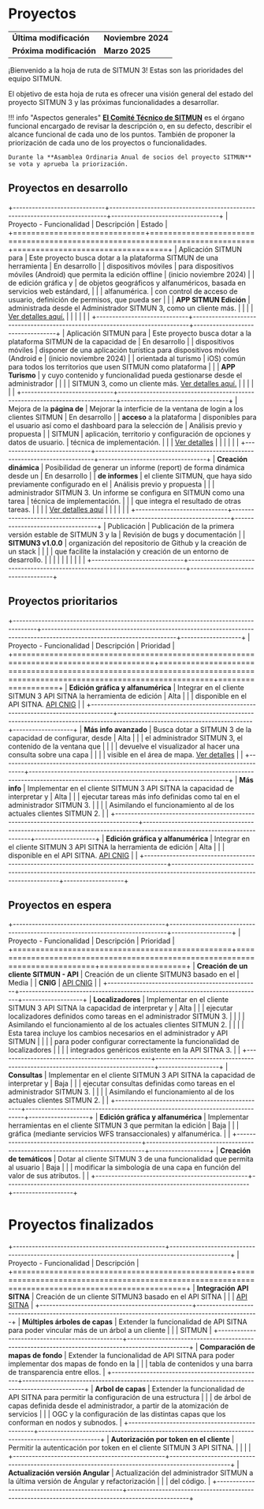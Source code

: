 # Proyectos

<table>
    <tr>
        <td><strong>Última modificación</strong></td>
        <td><strong>Noviembre 2024</strong></td>
    </tr>
    <tr>
        <td><strong>Próxima modificación</strong></td>
        <td><strong>Marzo 2025</strong></td>
    </tr>
</table>

¡Bienvenido a la hoja de ruta de SITMUN 3! Estas son las prioridades del equipo SITMUN.

El objetivo de esta hoja de ruta es ofrecer una visión general del estado del proyecto SITMUN 3 y las próximas funcionalidades a desarrollar.

!!! info "Aspectos generales"
    [**El Comité Técnico de SITMUN**](https://sitmun.github.io/contact/) es el órgano funcional encargado de revisar la descripción o,
    en su defecto, describir el alcance funcional de cada uno de los puntos.
    También de proponer la priorización de cada uno de los proyectos o funcionalidades.

    Durante la **Asamblea Ordinaria Anual de socios del proyecto SITMUN** se vota y aprueba la priorización.

## Proyectos en desarrollo

+-----------------------------+-----------------------------------------------------------------------------+----------------------------------+
| Proyecto - Funcionalidad    | Descripción                                                                 | Estado                           |
+=============================+=============================================================================+==================================+
| Aplicación SITMUN para      | Este proyecto busca dotar a la plataforma SITMUN de una herramienta         | En desarrollo                    |
| dispositivos móviles        | para dispositivos móviles (Android) que permita la edición offline          | (inicio noviembre 2024)          |
| de edición gráfica y        | de objetos geográficos y alfanuméricos, basada en servicios web estándard,  |                                  |
| alfanumérica.               | con control de acceso de usuario, definición de permisos, que pueda ser     |                                  |
| **APP SITMUN Edición**      | administrada desde el Administrador SITMUN 3, como un cliente más.          |                                  |
|                             | [Ver detalles aquí.](roadmap/app-turismo.md)                                |                                  |
|                             |                                                                             |                                  |
+-----------------------------+-----------------------------------------------------------------------------+----------------------------------+
| Aplicación SITMUN para      | Este proyecto busca dotar a la plataforma SITMUN de la capacidad de         | En desarrollo                    |
| dispositivos móviles        | disponer de una aplicación turística para dispositivos móviles (Android e   | (inicio noviembre 2024)          |
| orientada al turismo        | iOS) común para todos los territorios que usen SITMUN como plataforma       |                                  |
| **APP Turismo**             | y cuyo contenido y funcionalidad pueda gestionarse desde el administrador   |                                  |
|                             | SITMUN 3, como un cliente más. [Ver detalles aquí.](roadmap/app-turismo.md) |                                  |
|                             |                                                                             |                                  |
+-----------------------------+-----------------------------------------------------------------------------+----------------------------------+
| Mejora de la **página de**  | Mejorar la interficie de la ventana de login a los clientes SITMUN          | En desarrollo                    |
| **acceso** a la plataforma  | disponibles para el usuario así como el dashboard para la selección de      | Análisis previo y propuesta      |
| SITMUN                      | aplicación, territorio y configuración de opciones y datos de usuario.      | técnica de implementación.       |
|                             | [Ver detalles](roadmap/mejora-ui-login-dashboard-cliente.md)                |                                  |
|                             |                                                                             |                                  |
+-----------------------------+-----------------------------------------------------------------------------+----------------------------------+
| **Creación dinámica**       | Posibilidad de generar un informe (report) de forma dinámica desde un       | En desarrollo                    |
| **de informes**             | el cliente SITMUN, que haya sido previamente configurado en el              | Análisis previo y propuesta      |
|                             | administrador SITMUN 3. Un informe se configura en SITMUN como una tarea    | técnica de implementación.       |
|                             | que integra el resultado de otras tareas.                                   |                                  |
|                             | [Ver detalles aquí](roadmap/informe.md)                                     |                                  |
|                             |                                                                             |                                  |
+-----------------------------+-----------------------------------------------------------------------------+----------------------------------+
| Publicación                 | Publicación de la primera versión estable de SITMUN 3 y la                  | Revisión de bugs y documentación |
| **SITMUN3 v1.0.0**          | organización del repositorio de Github y la creación de un stack            |                                  |
|                             | que facilite la instalación y creación de un entorno de desarrollo.         |                                  |
|                             |                                                                             |                                  |
|                             |                                                                             |                                  |
+-----------------------------+-----------------------------------------------------------------------------+----------------------------------+

## Proyectos prioritarios

+-------------------------------------------------------------------------------------+------------------------------------------------------------------------------------------------------------------------+-------------------+
| Proyecto - Funcionalidad                                                            | Descripción                                                                                                            | Prioridad         |
+=====================================================================================+========================================================================================================================+===================+
| **Edición gráfica y alfanumérica**                                                  | Integrar en el cliente SITMUN 3 API SITNA la herramienta de edición                                                    | Alta              |
|                                                                                     | disponible en el API SITNA.  [API CNIG](https://github.com/IGN-CNIG/API-CNIG)                                          |                   |
+-------------------------------------------------------------------------------------+------------------------------------------------------------------------------------------------------------------------+-------------------+
| **Más info avanzado**                                                               | Busca dotar a SITMUN 3 de la capacidad de configurar, desde                                                            | Alta              |
|                                                                                     | el administrador SITMUN 3, el contenido de la ventana que                                                              |                   |
|                                                                                     | devuelve el visualizador al hacer una consulta sobre una capa                                                          |                   |
|                                                                                     | visible en el área de mapa.  [Ver detalles](roadmap/mas-info-avanzado.md)                                              |                   |
+-------------------------------------------------------------------------------------+------------------------------------------------------------------------------------------------------------------------+-------------------+
| **Más info**                                                                        | Implementar en el cliente SITMUN 3 API SITNA la capacidad de interpretar y                                             | Alta              |
|                                                                                     | ejecutar tareas más info definidas como tal en el administrador SITMUN 3.                                              |                   |
|                                                                                     | Asimilando el funcionamiento al de los actuales clientes SITMUN 2.                                                     |                   |
+-------------------------------------------------------------------------------------+------------------------------------------------------------------------------------------------------------------------+-------------------+
| **Edición gráfica y alfanumérica**                                                  | Integrar en el cliente SITMUN 3 API SITNA la herramienta de edición                                                    | Alta              |
|                                                                                     | disponible en el API SITNA.  [API CNIG](https://github.com/IGN-CNIG/API-CNIG)                                          |                   |
+-------------------------------------------------------------------------------------+------------------------------------------------------------------------------------------------------------------------+-------------------+


## Proyectos en espera

+------------------------------------------------+-----------------------------------------------------------------------------+-------------------+
| Proyecto - Funcionalidad                       | Descripción                                                                 | Prioridad         |
+================================================+=============================================================================+===================+
| **Creación de un cliente SITMUN - API**        | Creación de un cliente SITMUN3 basado en el                                 | Media             |
| **CNIG**                                       | [API CNIG](https://github.com/IGN-CNIG/API-CNIG)                            |                   |
+------------------------------------------------+-----------------------------------------------------------------------------+-------------------+
| **Localizadores**                              | Implementar en el cliente SITMUN 3 API SITNA la capacidad de interpretar y  | Alta              |
|                                                | ejecutar localizadores definidos como tareas en el administrador SITMUN 3.  |                   |
|                                                | Asimilando el funcionamiento al de los actuales clientes SITMUN 2.          |                   |
|                                                | Esta tarea incluye los cambios necesarios en el administrador y API SITMUN  |                   |
|                                                | para poder configurar correctamente la funcionalidad de localizadores       |                   |
|                                                | integrados genéricos existente en la API SITNA 3.                           |                   |
+------------------------------------------------+-----------------------------------------------------------------------------+-------------------+
| **Consultas**                                  | Implementar en el cliente SITMUN 3 API SITNA la capacidad de interpretar y  | Baja              |
|                                                | ejecutar consultas definidas como tareas en el administrador SITMUN 3.      |                   |
|                                                | Asimilando el funcionamiento al de los actuales clientes SITMUN 2.          |                   |
+------------------------------------------------+-----------------------------------------------------------------------------+-------------------+
| **Edición gráfica y alfanumérica**             | Implementar herramientas en el cliente SITMUN 3 que permitan la edición     | Baja              |
|                                                | gráfica (mediante servicios WFS transaccionales) y alfanumérica.            |                   |
+------------------------------------------------+-----------------------------------------------------------------------------+-------------------+
| **Creación de temáticos**                      | Dotar al cliente SITMUN 3 de una funcionalidad que permita al usuario       | Baja              |
|                                                | modificar la simbología de una capa en función del valor de sus atributos.  |                   |
+------------------------------------------------+-----------------------------------------------------------------------------+-------------------+


# Proyectos finalizados

+------------------------------------------------+-------------------------------------------------------------------------------------------------+
| Proyecto - Funcionalidad                       | Descripción                                                                                     |
+================================================+=================================================================================================+
| **Integración  API SITNA**                     | Creación de un cliente SITMUN3 basado en el API SITNA                                           |
|                                                | [API SITNA](https://github.com/IGN-CNIG/API-CNIG)                                               |
+------------------------------------------------+-------------------------------------------------------------------------------------------------+
| **Múltiples árboles de capas**                 | Extender la funcionalidad de API SITNA para poder vincular más de un árbol a un cliente         |
|                                                | SITMUN                                                                                          |
+------------------------------------------------+-------------------------------------------------------------------------------------------------+
| **Comparación de mapas de fondo**              | Extender la funcionalidad de API SITNA para poder implementar dos mapas de fondo en la          |
|                                                | tabla de contenidos y una barra de transparencia entre ellos.                                   |
+------------------------------------------------+-------------------------------------------------------------------------------------------------+
| **Arbol de capas**                             | Extender la funcionalidad de API SITNA para permitir la configuración de una estructura         |
|                                                | de árbol de capas definida desde el administrador, a partir de la atomización de servicios      |
|                                                | OGC y la configuración de las distintas capas que los conforman en nodos y subnodos.            |
+------------------------------------------------+-------------------------------------------------------------------------------------------------+
| **Autorización por token en el cliente**       | Permitir la autenticación por token en el cliente SITMUN 3 API SITNA.                           |
|                                                |                                                                                                 |
+------------------------------------------------+-------------------------------------------------------------------------------------------------+
| **Actualización versión Angular**              | Actualización del administrador SITMUN a la última versión de Ángular y refactorización         |
|                                                | del código.                                                                                     |
+------------------------------------------------+-------------------------------------------------------------------------------------------------+
